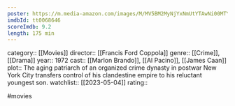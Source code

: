 ```yaml
---
poster: https://m.media-amazon.com/images/M/MV5BM2MyNjYxNmUtYTAwNi00MTYxLWJmNWYtYzZlODY3ZTk3OTFlXkEyXkFqcGdeQXVyNzkwMjQ5NzM@._V1_SX300.jpg
imdbId: tt0068646
scoreImdb: 9.2
length: 175 min
---
```


category:: [[Movies]]
director:: [[Francis Ford Coppola]]
genre:: [[Crime]], [[Drama]]
year:: 1972
cast:: [[Marlon Brando]], [[Al Pacino]], [[James Caan]]
plot:: The aging patriarch of an organized crime dynasty in postwar New York City transfers control of his clandestine empire to his reluctant youngest son.
watchlist:: [[2023-05-04]]
rating::

#movies 

